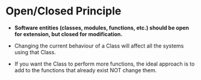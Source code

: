 # Open/Closed Principle

- **Software entities (classes, modules, functions, etc.) should be open for extension, but closed for modification.**


- Changing the current behaviour of a Class will affect all the systems using that Class.
- If you want the Class to perform more functions, the ideal approach is to add to the functions that already exist NOT change them.
